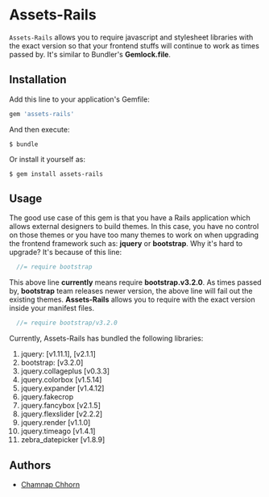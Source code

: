 # Assets-Rails

`Assets-Rails` allows you to require javascript and stylesheet libraries with the exact version so that your frontend stuffs will continue to work as times passed by. It's similar to Bundler's **Gemlock.file**.

## Installation

Add this line to your application's Gemfile:

```ruby
gem 'assets-rails'
```

And then execute:

    $ bundle

Or install it yourself as:

    $ gem install assets-rails

## Usage

The good use case of this gem is that you have a Rails application which allows external designers to build themes. In this case, you have no control on those themes or you have too many themes to work on when upgrading the frontend framework such as: **jquery** or **bootstrap**. Why it's hard to upgrade? It's because of this line:

```javascript
  //= require bootstrap
```

This above line **currently** means require **bootstrap.v3.2.0**. As times passed by, **bootstrap** team releases newer version, the above line will fail out the existing themes. **Assets-Rails** allows you to require with the exact version inside your manifest files.

```javascript
  //= require bootstrap/v3.2.0
```

Currently, Assets-Rails has bundled the following libraries:

1. jquery: [v1.11.1], [v2.1.1]
2. bootstrap: [v3.2.0]
3. jquery.collageplus [v0.3.3]
4. jquery.colorbox [v1.5.14]
5. jquery.expander [v1.4.12]
6. jquery.fakecrop
7. jquery.fancybox [v2.1.5]
8. jquery.flexslider [v2.2.2]
9. jquery.render [v1.1.0]
10. jquery.timeago [v1.4.1]
11. zebra_datepicker [v1.8.9]

## Authors

* [Chamnap Chhorn](https://github.com/chamnap)